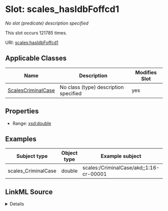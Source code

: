 

# Slot: scales_hasIdbFoffcd1


_No slot (predicate) description specified_






This slot occurs 121785 times.


URI: [scales:hasIdbFoffcd1](http://schemas.scales-okn.org/rdf/scales#hasIdbFoffcd1)



<!-- no inheritance hierarchy -->





## Applicable Classes

| Name | Description | Modifies Slot |
| --- | --- | --- |
| [ScalesCriminalCase](../classes/ScalesCriminalCase.md) | No class (type) description specified |  yes  |







## Properties

* Range: [xsd:double](http://www.w3.org/2001/XMLSchema#double)






## Examples

| Subject type | Object type | Example subject | Example object | Occurrences |
| --- | --- | --- | --- | --- |
| scales_CriminalCase | double | scales:/CriminalCase/akd;;1:16-cr-00001 | 4530.0 | 121785 |




## LinkML Source

<details>

```yaml
name: scales_hasIdbFoffcd1
annotations:
  count:
    tag: count
    value: 121785
description: No slot (predicate) description specified
examples:
- object:
    example_object: '4530.0'
    example_object_type: double
    example_predicate: scales:hasIdbFoffcd1
    example_subject: scales:/CriminalCase/akd;;1:16-cr-00001
    example_subject_type: scales_CriminalCase
from_schema: scales-kg
rank: 1000
slot_uri: scales:hasIdbFoffcd1
alias: scales_hasIdbFoffcd1
domain_of:
- scales_CriminalCase
range: double

```
</details>